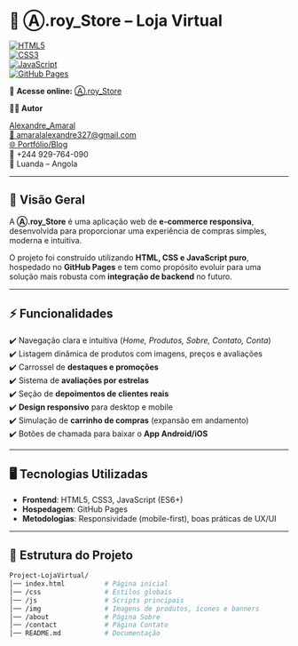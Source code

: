 # 🛒 Ⓐ.roy_Store – Loja Virtual

[![HTML5](https://img.shields.io/badge/HTML5-E34F26?logo=html5&logoColor=white)](https://developer.mozilla.org/pt-BR/docs/Web/HTML)  
[![CSS3](https://img.shields.io/badge/CSS3-1572B6?logo=css3&logoColor=white)](https://developer.mozilla.org/pt-BR/docs/Web/CSS)  
[![JavaScript](https://img.shields.io/badge/JavaScript-F7DF1E?logo=javascript&logoColor=black)](https://developer.mozilla.org/pt-BR/docs/Web/JavaScript)  
[![GitHub Pages](https://img.shields.io/badge/Deploy-GitHub%20Pages-181717?logo=github)](https://pages.github.com/)  

📍 **Acesse online:** [Ⓐ.roy_Store](https://alexandreamaral27.github.io/Project-LojaVirtual/index.html)

**👨‍💻 Autor**

[Alexandre_Amaral](https://alexandreamaral27.github.io/project-Blog-Pessoal/about.html) <br>
[📧 amaralalexandre327@gmail.com](https://alexandreamaral27.github.io/Project-LojaVirtual/index.html)<br>
[🌐 Portfólio/Blog](https://alexandreamaral27.github.io/project-Blog-Pessoal/about.html)<br>
📱 +244 929-764-090<br>
📍 Luanda – Angola<br>


---

## 📌 Visão Geral
A **Ⓐ.roy_Store** é uma aplicação web de **e-commerce responsiva**, desenvolvida para proporcionar uma experiência de compras simples, moderna e intuitiva.  

O projeto foi construído utilizando **HTML, CSS e JavaScript puro**, hospedado no **GitHub Pages** e tem como propósito evoluir para uma solução mais robusta com **integração de backend** no futuro.

---

## ⚡ Funcionalidades
✔️ Navegação clara e intuitiva (*Home, Produtos, Sobre, Contato, Conta*)  
✔️ Listagem dinâmica de produtos com imagens, preços e avaliações  
✔️ Carrossel de **destaques e promoções**  
✔️ Sistema de **avaliações por estrelas**  
✔️ Seção de **depoimentos de clientes reais**  
✔️ **Design responsivo** para desktop e mobile  
✔️ Simulação de **carrinho de compras** (expansão em andamento)  
✔️ Botões de chamada para baixar o **App Android/iOS**  

---

## 🖥️ Tecnologias Utilizadas
- **Frontend**: HTML5, CSS3, JavaScript (ES6+)  
- **Hospedagem**: GitHub Pages  
- **Metodologias**: Responsividade (mobile-first), boas práticas de UX/UI  

---

## 📂 Estrutura do Projeto
```bash
Project-LojaVirtual/
│── index.html          # Página inicial
│── /css                # Estilos globais
│── /js                 # Scripts principais
│── /img                # Imagens de produtos, ícones e banners
│── /about              # Página Sobre
│── /contact            # Página Contato
│── README.md           # Documentação


